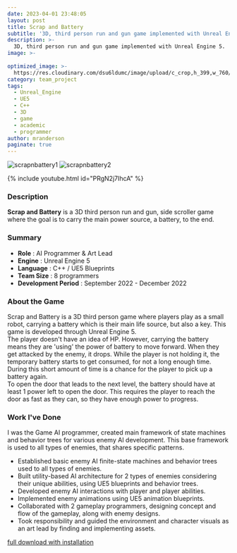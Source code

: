 ```yaml
---
date: 2023-04-01 23:48:05
layout: post
title: Scrap and Battery
subtitle: '3D, third person run and gun game implemented with Unreal Engine 5.'
description: >-
  3D, third person run and gun game implemented with Unreal Engine 5.
image: >-
 
optimized_image: >-
  https://res.cloudinary.com/dsu6ldumc/image/upload/c_crop,h_399,w_760/v1680694175/Project/ScrapNBattery/ScrapNBattery1_szhxso.jpg
category: team_project
tags:
  - Unreal_Engine
  - UE5
  - C++
  - 3D
  - game
  - academic
  - programmer
author: mranderson
paginate: true
---
```

![scrapnbattery1](https://res.cloudinary.com/dsu6ldumc/image/upload/v1680694175/Project/ScrapNBattery/ScrapNBattery1_szhxso.jpg)
![scrapnbattery2](https://res.cloudinary.com/dsu6ldumc/image/upload/v1681235229/Project/ScrapNBattery/ezgif-2-959a5dacf1_uq9lim.gif)

{% include youtube.html id="PRgN2j7IhcA" %}

### Description
**Scrap and Battery** is a 3D third person run and gun, side scroller game where the goal is to carry the main power source, a battery, to the end.

### Summary
* **Role** :  AI Programmer & Art Lead 
* **Engine** : Unreal Engine 5
* **Language** : C++ / UE5 Blueprints
* **Team Size** : 8 programmers 
* **Development Period** : September 2022 - December 2022


### About the Game
Scrap and Battery is a 3D third person game where players play as a small robot, carrying a battery which is their main life source, but also a key. This game is developed through Unreal Engine 5.\
The player doesn't have an idea of HP. However, carrying the battery means they are 'using' the power of battery to move forward. When they get attacked by the enemy, it drops. While the player is not holding it, the temporary battery starts to get consumed, for not a long enough time. During this short amount of time is a chance for the player to pick up a battery again.\
To open the door that leads to the next level, the battery should have at least 1 power left to open the door. This requires the player to reach the door as fast as they can, so they have enough power to progress.


### Work I've Done
I was the Game AI programmer, created main framework of state machines and behavior trees for various enemy AI development. This base framework is used to all types of enemies, that shares specific patterns.
- Established basic enemy AI finite-state machines and behavior trees used to all types of enemies.
- Built utility-based AI architecture for 2 types of enemies considering their unique abilities, using UE5 blueprints and behavior trees.
- Developed enemy AI interactions with player and player abilities.
- Implemented enemy animations using UE5 animation blueprints.
- Collaborated with 2 gameplay programmers, designing concept and flow of the gameplay, along with enemy designs.
- Took responsibility and guided the environment and character visuals as an art lead by finding and implementing assets.



[full download with installation](https://games.digipen.edu/games/scrap-and-battery)

